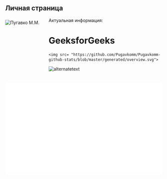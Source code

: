 <html>
 <head>
  <meta charset="utf-8">
  <title>Обтекание</title>
  <style>
   .leftimg {
    float:left; /* Выравнивание по левому краю */
    margin: 7px 7px 7px 0; /* Отступы вокруг картинки */
   }
   .rightimg  {
    float: right; /* Выравнивание по правому краю  */ 
    margin: 7px 0 7px 7px; /* Отступы вокруг картинки */
   }
  </style>
 </head>
 <body>
  <h2>Личная страница</h2>
  <p><img src="__media/my_photo.jpg" alt="Пугавко М.М." width="132" height="194" class="leftimg">
Актуальная информация:

<head>
    <title>
        HTML img src Attribute
    </title>
</head>
  
<body>
    <h1>GeeksforGeeks</h1>
  
    <img src= "https://github.com/Pugavkomm/Pugavkomm-github-stats/blob/master/generated/overview.svg">
</body>

<img src="url" alt="alternatetext">


![image](https://github.com/Pugavkomm/Pugavkomm-github-stats/blob/master/generated/overview.svg)


</html>